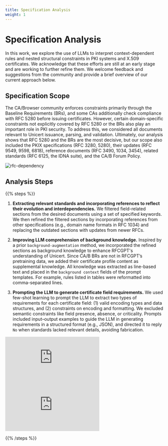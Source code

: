 ```yaml
---
title: Specification Analysis
weight: 1
---
```

# Specification Analysis
In this work, we explore the use of LLMs to interpret context-dependent rules and nested structural constraints in PKI systems and X.509 certificates. We acknowledge that these efforts are still at an early stage and are working to further refine them. We welcome feedback and suggestions from the community and provide a brief overview of our current approach below.


## Specification Scope
The CA/Browser community enforces constraints primarily through the Baseline Requirements (BRs), and some CAs additionally check compliance with RFC 5280 before issuing certificates. However, certain domain-specific constraints not explicitly covered by RFC 5280 or the BRs also play an important role in PKI security. To address this, we considered all documents relevant to Unicert issuance, parsing, and validation. Ultimately, our analysis shows that RFC 5280 and the BRs are the most decisive, but our scope also included the PKIX specifications (RFC 3280, 5280), their updates (RFC 9549, 9598, 6818), reference documents (RFC 3490, 1034, 3454), related standards (RFC 6125, the IDNA suite), and the CA/B Forum Policy.

![rfc-dependency](https://zeriny.github.io/unicert/figs/rfc-dependency.png)

## Analysis Steps


{{% steps %}}
1. **Extracting relevant standards and incorporating references to reflect their evolution and interdependencies.**
   We filtered field-related sections from the desired documents using a set of specified keywords. We then refined the filtered sections by incorporating references from other specifications (e.g., domain name formats in RFC 1034) and replacing the outdated sections with updates from newer RFCs.

2. **Improving LLM comprehension of background knowledge.**
   Inspired by a prior ``background-augmentation`` method, we incorporated the refined sections as background knowledge to enhance RFCGPT's understanding of Unicert. Since CA/B BRs are not in RFCGPT’s pretraining data, we added their certificate profile content as supplemental knowledge. All knowledge was extracted as line-based text and placed in the ``background context`` fields of the prompt templates. For example, rules listed in tables were reformatted into comma-separated lines.

3. **Prompting the LLM to generate certificate field requirements.**
   We used few-shot learning to prompt the LLM to extract two types of requirements for each certificate field:
(1) valid encoding types and data structures, and 
(2) constraints on encoding and formatting. 
We excluded semantic constraints like field presence, absence, or criticality.
Prompts included input–output examples to guide the LLM in generating requirements in a structured format (e.g., JSON), and directed it to reply ``No`` when standards lacked relevant details, avoiding fabrication.


![prompt-1](https://zeriny.github.io/unicert/figs/prompt1-datastructure.pdf)
![prompt-2](https://zeriny.github.io/unicert/figs/prompt2-requirements.pdf)


{{% /steps %}}